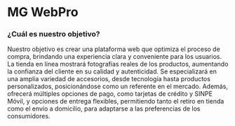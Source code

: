 # MG WebPro

### ¿Cuál es nuestro objetivo?

Nuestro objetivo es crear una plataforma web que optimiza el proceso de compra, brindando una experiencia clara y conveniente para los usuarios. La tienda en línea mostrará fotografías reales de los productos, aumentando la confianza del cliente en su calidad y autenticidad. Se especializará en una amplia variedad de accesorios, desde tecnología hasta productos personalizados, posicionándose como un referente en el mercado. Además, ofrecerá múltiples opciones de pago, como tarjetas de crédito y SINPE Móvil, y opciones de entrega flexibles, permitiendo tanto el retiro en tienda como el envío a domicilio, para adaptarse a las preferencias de los consumidores.
